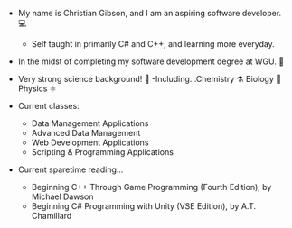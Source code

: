 - My name is Christian Gibson, and I am an aspiring software developer. 💻
    - Self taught in primarily C# and C++, and learning more everyday.

- In the midst of completing my software development degree at WGU. 🏫

- Very strong science background! 🔬
      -Including...Chemistry ⚗️ 
                 Biology 🧠
                 Physics ⚛️
              
             
                        
 - Current classes: 
     - Data Management Applications
     - Advanced Data Management
     - Web Development Applications
     - Scripting & Programming Applications
             
              
 - Current sparetime reading...
     - Beginning C++ Through Game Programming (Fourth Edition), by Michael Dawson
     - Beginning C# Programming with Unity (VSE Edition), by A.T. Chamillard

<!---
Christian-Gibson/Christian-Gibson is a ✨ special ✨ repository because its `README.md` (this file) appears on your GitHub profile.
You can click the Preview link to take a look at your changes.
--->
